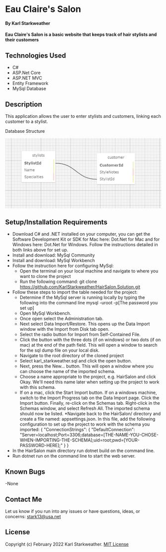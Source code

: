 # Eau Claire's Salon

#### By **Karl Starkweather**

#### Eau Claire's Salon is a basic website that keeps track of hair stylists and their customers

## Technologies Used

- C#
- ASP.Net Core
- ASP.NET MVC
- Entity Framework
- MySql Database

## Description

This application allows the user to enter stylists and customers, linking each customer to a stylist.

Database Structure

![Database Structure Image](/wwwroot/img/DatabaseImage.jpg)

## Setup/Installation Requirements

- Download C# and .NET installed on your computer, you can get the Software Development Kit or SDK for Mac here: Dot.Net for Mac and for Windows here: Dot.Net for Windows. Follow the instructions detailed in both links above for set up.
- Install and download: MySql Community
- Install and download: MySql Workbench
- Follow the instruction here for configuring MySql:
    - Open the terminal on your local machine and navigate to where you want to clone the project
    - Run the following command: git clone https://github.com/KarlStarkweather/HairSalon.Solution.git
- Follow these steps to import the table needed for the project:
    - Determine if the MySql server is running locally by typing the following into the command line mysql -uroot -p[The password you set up]
    - Open MySql Workbench. 
    - Once open select the Administration tab. 
    - Next select Data Import/Restore. This opens up the Data Import window with the Import from Disk tab open. 
    - Select the radio button for Import from Self-Contained File. 
    - Click the button with the three dots (if on windows) or two dots (if on mac) at the end of the path field. This will open a window to search for the sql dump file on your local disk. 
    - Navigate to the root directory of the cloned project
    - Select karl_starkweather.sql and click the open button. 
    - Next, press the New... button. This will open a window where you can choose the name of the imported schema. 
    - Choose a name appropriate to the project, e.g. HairSalon and click Okay. We'll need this name later when setting up the project to work with this schema. 
    - If on a mac, click the Start Import button. If on a windows machine, switch to the Import Progress tab on the Data Import page. Click the Import button. Finally, re-click on the Schemas tab. Right-click in the Schemas window, and select Refresh All. The imported schema should now be listed.
  \*Navigate back to the HairSalon/ directory and create a file named: appsettings.json. In this file, add the following configuration to set up the project to work with the schema you imported:
  {
    "ConnectionStrings": {
      "DefaultConnection": "Server=localhost;Port=3306;database=[THE-NAME-YOU-CHOSE-WHEN-IMPORTING-THE-SCHEMA];uid=root;pwd=[YOUR-PASSWORD-HERE];"
    }
  }
- In the HairSalon main directory run dotnet build on the command line.
- Run dotnet run on the command line to start the web server.

## Known Bugs

-None

## Contact Me

Let us know if you run into any issues or have questions, ideas, or concerns:
stark13@usa.net

## License

Copyright (c) February 2022 Karl Starkweather.
[MIT License](https://opensource.org/licenses/MIT)